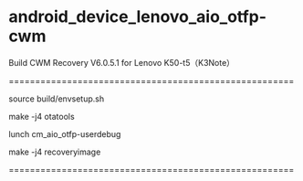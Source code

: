 # android_device_lenovo_aio_otfp-cwm
Build CWM Recovery V6.0.5.1 for Lenovo K50-t5（K3Note）

======================================================

source build/envsetup.sh

make -j4 otatools

lunch cm_aio_otfp-userdebug

make -j4 recoveryimage

======================================================
